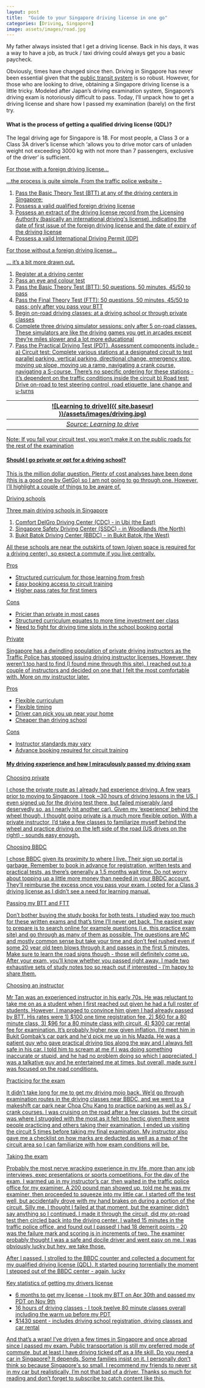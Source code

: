 ```yaml
---
layout: post
title:  "Guide to your Singapore driving license in one go"
categories: [Driving, Singapore]
image: assets/images/road.jpg
---
```

My father always insisted that I get a driving license. Back in his days, it was a way to have a job, as truck / taxi driving could always get you a basic paycheck.

Obviously, times have changed since then. Driving in Singapore has never been essential given that the [public transit system](https://www.lta.gov.sg/content/ltagov/en/getting_around/public_transport/rail_network.html) is so robust. However, for those who are looking to drive, obtaining a Singapore driving license is a little tricky. Modeled after Japan’s driving examination system, Singapore’s driving exam is notoriously difficult to pass. Today, I’ll unpack how to get a driving license and share how I passed my examination (barely) on the first try.

#### What is the process of getting a qualified driving license (QDL)?

The legal driving age for Singapore is 18. For most people, a Class 3 or a Class 3A driver’s license which ‘allows you to drive motor cars of unladen weight not exceeding 3000 kg with not more than 7 passengers, exclusive of the driver’ is sufficient. 

<u> For those with a foreign driving license… <u>

…the process is quite simple. From the traffic police website -

1. Pass the Basic Theory Test (BTT) at any of the driving centers in Singapore;
2. Possess a valid qualified foreign driving license
3. Possess an extract of the driving license record from the Licensing Authority (basically an international driving's license), indicating the date of first issue of the foreign driving license and the date of expiry of the driving license
4. Possess a valid International Driving Permit (IDP)

<u> For those without a foreign driving license… <u>

… it’s a bit more drawn out.
1. Register at a driving center
2. Pass an eye and colour test
3. Pass the Basic Theory Test (BTT): 50 questions, 50 minutes, 45/50 to pass
4. Pass the Final Theory Test (FTT):  50 questions, 50 minutes, 45/50 to pass; only after you pass your BTT
5. Begin on-road driving classes: at a driving school or through private classes
6. Complete three driving simulator sessions: only after 5 on-road classes. These simulators are like the driving games you get in arcades except they’re miles slower and a lot more educational
7. Pass the Practical Driving Test (PDT). Assessment components include -
    a) Circuit test: Complete various stations at a designated circuit to test parallel parking, vertical parking, directional change, emergency stop, moving up slope, moving up a ramp, navigating a crank course, navigating a S-course. There’s no specific ordering for these stations - it’s dependent on the traffic conditions inside the circuit
    b) Road test: Drive on-road to test steering control, road etiquette, lane change and u-turns

| ![Learning to drive]({{ site.baseurl }}/assets/images/driving.jpg)
|:--:| 
|  *Source: Learning to drive*  |

Note: If you fail your circuit test, you won’t make it on the public roads for the rest of the examination

#### Should I go private or opt for a driving school?

This is the million dollar question. Plenty of cost analyses have been done (this is a good one by GetGo) so I am not going to go through one. However, I’ll highlight a couple of things to be aware of.

<u> Driving schools <u>

Three main driving schools in Singapore
1. Comfort DelGro Driving Center (CDC) - in Ubi (the East)
2. Singapore Safety Driving Center (SSDC) - in Woodlands (the North)
3. Bukit Batok Driving Center (BBDC) - in Bukit Batok (the West)

All these schools are near the outskirts of town (given space is required for a driving center), so expect a commute if you live centrally.

Pros
+ Structured curriculum for those learning from fresh
+ Easy booking access to circuit training
+ Higher pass rates for first timers

Cons
+ Pricier than private in most cases
+ Structured curriculum equates to more time investment per class
+ Need to fight for driving time slots in the school booking portal

<u> Private <u>

Singapore has a dwindling population of private driving instructors as the Traffic Police has stopped issuing driving instructor licenses. However, they weren’t too hard to find (I found mine through this site). I reached out to a couple of instructors and decided on one that I felt the most comfortable with. More on my instructor later.

Pros
+ Flexible curriculum
+ Flexible timing
+ Driver can pick you up near your home
+ Cheaper than driving school

Cons
+ Instructor standards may vary
+ Advance booking required for circuit training

#### My driving experience and how I miraculously passed my driving exam

<u> Choosing private <u>

I chose the private route as I already had experience driving. A few years prior to moving to Singapore, I took ~30 hours of driving lessons in the US. I even signed up for the driving test there, but failed miserably (and deservedly so, as I nearly hit another car). Given my ‘experience’ behind the wheel though, I thought going private is a much more flexible option. With a private instructor, I’d take a few classes to familiarize myself behind the wheel and practice driving on the left side of the road (US drives on the right) - sounds easy enough.

<u> Choosing BBDC <u>

I chose BBDC given its proximity to where I live. Their sign up portal is garbage. Remember to book in advance for registration, written tests and practical tests, as there’s generally a 1.5 months wait time. Do not worry about topping up a little more money than needed in your BBDC account. They’ll reimburse the excess once you pass your exam. I opted for a Class 3 driving license as I didn’t see a need for learning manual.

<u> Passing my BTT and FTT <u>

Don’t bother buying the study books for both tests. I studied way too much for these written exams and that’s time I’ll never get back. The easiest way to prepare is to search online for example questions (i.e. this practice exam site) and go through as many of them as possible. The questions are MC and mostly common sense but take your time and don’t feel rushed even if some 20 year old teen blows through it and passes in the first 5 minutes. Make sure to learn the road signs though - those will definitely come up. After your exam, you’ll know whether you passed right away. I made two exhaustive sets of study notes too so reach out if interested - I’m happy to share them.

<u> Choosing an instructor <u>

Mr Tan was an experienced instructor in his early 70s. He was reluctant to take me on as a student when I first reached out given he had a full roster of students. However, I managed to convince him given I had already passed by BTT. His rates were 1) $100 one time registration fee, 2) $60 for a 80 minute class, 3) $96 for a 80 minute class with circuit, 4) $300 car rental fee for examination. It’s probably higher now given inflation. I’d meet him in Bukit Gombak’s car park and he'd pick me up in his Mazda. He was a patient guy who gave practical driving tips along the way and I always felt safe in his car. I told him to scream at me if I was doing something inaccurate or stupid, and he had no problem doing so which I appreciated. I was a talkative guy and he entertained me at times, but overall, made sure I was focused on the road conditions.

<u> Practicing for the exam <u>

It didn’t take long for me to get my driving mojo back. We’d go through examination routes in the driving classes near BBDC, and we went to a makeshift car park near Choa Chu Kang to practice parking as well as S / crank courses. I was cruising on the road after a few classes, but the circuit was where I struggled with the most as it felt too hectic given there were people practicing and others taking their examination.
I ended up visiting the circuit 5 times before taking my final examination. My instructor also gave me a checklist on how marks are deducted as well as a map of the circuit area so I can familiarize with how exam conditions will be.

<u> Taking the exam <u>

Probably the most nerve wracking experience in my life, more than any job interviews, exec presentations or sports competitions. For the day of the exam, I warmed up in my instructor’s car, then waited in the traffic police office for my examiner. A 200 pound man showed up, told me he was my examiner, then proceeded to squeeze into my little car. I started off the test well, but accidentally drove with my hand brakes on during a portion of the circuit. Silly me. I thought I failed at that moment, but the examiner didn’t say anything so I continued. I made it through the circuit, did my on-road test then circled back into the driving center. I waited 15 minutes in the traffic police office, and found out I passed! I had 18 demerit points - 20 was the failure mark and scoring is in increments of two. The examiner probably thought I was a safe and docile driver and went easy on me. I was obviously lucky but hey, we take those. 

After I passed, I strolled to the BBDC counter and collected a document for my qualified driving license (QDL). It started pouring torrentially the moment I stepped out of the BBDC center - again, lucky

<u> Key statistics of getting my drivers license <u>

+ 6 months to get my license - I took my BTT on Apr 30th and passed my PDT on Nov 9th
+ 16 hours of driving classes - I took twelve 80 minute classes overall including the warm up before my PDT
+ $1430 spent - includes driving school registration, driving classes and car rental

And that’s a wrap! I’ve driven a few times in Singapore and once abroad since I passed my exam. Public transportation is still my preferred mode of commute, but at least I have driving ticked off as a life skill. Do you need a car in Singapore? It depends. Some families insist on it. I personally don't think so because Singapore's so [small](https://fromhktosg.github.io/top-concerns/).  I recommend my friends to never sit in my car but realistically, I’m not that bad of a driver. Thanks so much for reading and don’t forget to subscribe to catch content like this.
